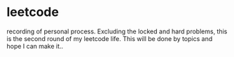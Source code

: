 # leetcode
recording of personal process.
Excluding the locked and hard problems, this is the second round of my leetcode life.
This will be done by topics and hope I can make it..
